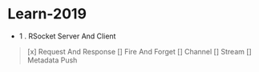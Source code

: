 # Learn-2019

* 1 . RSocket Server And Client

> [x] Request And Response
> [] Fire And Forget
> [] Channel
> [] Stream
> [] Metadata Push
